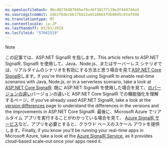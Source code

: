```yaml
---
ms.openlocfilehash: 96cd0276487695ef8c46f3817f139e3f449744a5
ms.sourcegitcommit: 24b1f6decbb17bb22a45166e5fdb0845c65af498
ms.translationtype: MT
ms.contentlocale: ja-JP
ms.lasthandoff: 03/01/2019
ms.locfileid: "57041519"
---
```

> [!NOTE]
> <span data-ttu-id="1b31f-101">この記事では、ASP.NET SignalR を指します。</span><span class="sxs-lookup"><span data-stu-id="1b31f-101">This article refers to ASP.NET SignalR.</span></span> <span data-ttu-id="1b31f-102">SignalR を使用して、Java、Node.js、またはサーバーレス シナリオでは、リアルタイムのシナリオを有効にする方法と思う場合を見て[ASP.NET Core SignalR](/aspnet/core/signalr/introduction)します。</span><span class="sxs-lookup"><span data-stu-id="1b31f-102">If you're thinking about using SignalR to enable real-time scenarios with Java, Node.js, or in a serverless scenario, take a look at [ASP.NET Core SignalR](/aspnet/core/signalr/introduction).</span></span> <span data-ttu-id="1b31f-103">既に ASP.NET SignalR を使用した場合を見て、[のバージョンの違い](/aspnet/core/signalr/version-differences)バージョンの違いと ASP.NET Core SignalR での機能強化を理解するページ。</span><span class="sxs-lookup"><span data-stu-id="1b31f-103">If you've already used ASP.NET SignalR, take a look at the [version differences](/aspnet/core/signalr/version-differences) page to understand the differences in the versions and the improvements in ASP.NET Core SignalR.</span></span> <span data-ttu-id="1b31f-104">最後に、Microsoft Azure でリアルタイム アプリを実行することがわかっている場合を見て、 [Azure SignalR サービス](/azure/azure-signalr/signalr-overview)など、アプリを必要とすると、クラウド ベースのスケール アウトを提供します。</span><span class="sxs-lookup"><span data-stu-id="1b31f-104">Finally, if you know you'll be running your real-time apps in Microsoft Azure, take a look at the [Azure SignalR Service](/azure/azure-signalr/signalr-overview), as it provides cloud-based scale-out once your apps need it.</span></span>
